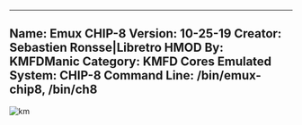 -----------------------
Name: Emux CHIP-8
Version: 10-25-19
Creator: Sebastien Ronsse|Libretro
HMOD By: KMFDManic
Category: KMFD Cores
Emulated System: CHIP-8
Command Line: /bin/emux-chip8, /bin/ch8
-----------------------
![km](https://i.imgur.com/uVw94hC.png)
